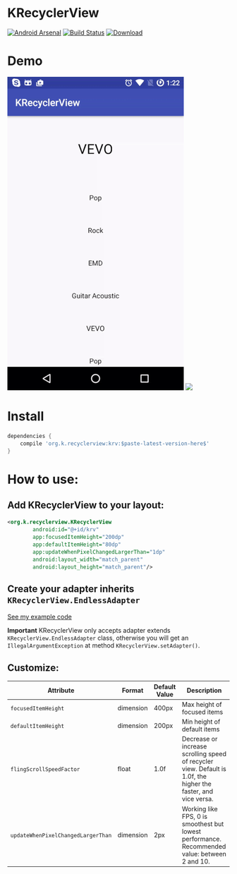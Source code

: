 # KRecyclerView
[![Android Arsenal](https://img.shields.io/badge/Android%20Arsenal-KRecyclerView-green.svg?style=true)](https://android-arsenal.com/details/1/4442) [![Build Status](https://travis-ci.org/Khang-NT/KRecyclerView.svg?branch=master)](https://travis-ci.org/Khang-NT/KRecyclerView) [ ![Download](https://api.bintray.com/packages/khang-nt/maven/krv/images/download.svg) ](https://bintray.com/khang-nt/maven/krv/_latestVersion)

# Demo
![](gif/1.gif) ![](gif/2.gif)

# Install
```groovy
dependencies {
    compile 'org.k.recyclerview:krv:$paste-latest-version-here$'
}
```

# How to use:
## Add KRecyclerView to your layout:
```xml
<org.k.recyclerview.KRecyclerView
        android:id="@+id/krv"
        app:focusedItemHeight="200dp"
        app:defaultItemHeight="80dp"
        app:updateWhenPixelChangedLargerThan="1dp"
        android:layout_width="match_parent"
        android:layout_height="match_parent"/>
```

## Create your adapter inherits `KRecyclerView.EndlessAdapter`
[See my example code](app/src/main/java/org/k/recyclerview/demo/MainActivity.java)

**Important** KRecyclerView only accepts adapter extends `KRecyclerView.EndlessAdapter` class, otherwise you will get an
`IllegalArgumentException` at method `KRecyclerView.setAdapter()`.

## Customize:
Attribute | Format | Default Value | Description
--------- | ------ | ------------- | -----------
`focusedItemHeight` | dimension | 400px | Max height of focused items
`defaultItemHeight` | dimension | 200px | Min height of default items
`flingScrollSpeedFactor` | float | 1.0f | Decrease or increase scrolling speed of recycler view. Default is 1.0f, the higher the faster, and vice versa.
`updateWhenPixelChangedLargerThan` | dimension | 2px | Working like FPS, 0 is smoothest but lowest performance. Recommended value: between 2 and 10.